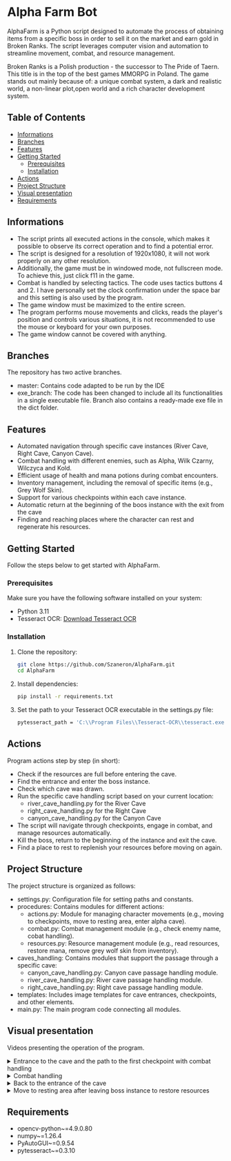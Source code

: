 # Alpha Farm Bot
AlphaFarm is a Python script designed to automate the process of obtaining items from a specific boss in order to sell it on the market and earn gold in Broken Ranks. The script leverages computer vision and automation to streamline movement, combat, and resource management.

Broken Ranks is a Polish production - the successor to The Pride of Taern. This title is in the top of the best games MMORPG in Poland. The game stands out mainly because of: a unique combat system, a dark and realistic world, a non-linear plot,open world and a rich character development system.


## Table of Contents
- [Informations](#informations)
- [Branches](#branches)
- [Features](#features)
- [Getting Started](#getting-started)
  - [Prerequisites](#prerequisites)
  - [Installation](#installation)
- [Actions](#actions)
- [Project Structure](#project-structure)
- [Visual presentation](#visual-presentation)
- [Requirements](#requirements)

## Informations
- The script prints all executed actions in the console, which makes it possible to observe its correct operation and to find a potential error.
- The script is designed for a resolution of 1920x1080, it will not work properly on any other resolution.
- Additionally, the game must be in windowed mode, not fullscreen mode. To achieve this, just click f11 in the game.
- Combat is handled by selecting tactics. The code uses tactics buttons 4 and 2. I have personally set the clock confirmation under the space bar and this setting is also used by the program.
- The game window must be maximized to the entire screen.
- The program performs mouse movements and clicks, reads the player's position and controls various situations, it is not recommended to use the mouse or keyboard for your own purposes.
- The game window cannot be covered with anything.

## Branches 
The repository has two active branches.
- master: Contains code adapted to be run by the IDE
- exe_branch: The code has been changed to include all its functionalities in a single executable file. Branch also contains a ready-made exe file in the dict folder.

## Features
- Automated navigation through specific cave instances (River Cave, Right Cave, Canyon Cave).
- Combat handling with different enemies, such as Alpha, Wilk Czarny, Wilczyca and Kold.
- Efficient usage of health and mana potions during combat encounters.
- Inventory management, including the removal of specific items (e.g., Grey Wolf Skin).
- Support for various checkpoints within each cave instance.
- Automatic return at the beginning of the boos instance with the exit from the cave
- Finding and reaching places where the character can rest and regenerate his resources.

## Getting Started
Follow the steps below to get started with AlphaFarm.

### Prerequisites
Make sure you have the following software installed on your system:
- Python 3.11
- Tesseract OCR: [Download Tesseract OCR](https://github.com/tesseract-ocr/tesseract)

### Installation
1. Clone the repository:
    ```bash
    git clone https://github.com/Szaneron/AlphaFarm.git
    cd AlphaFarm
    ```
2. Install dependencies:
    ```bash
    pip install -r requirements.txt
    ```
3. Set the path to your Tesseract OCR executable in the settings.py file:
    ```bash
    pytesseract_path = 'C:\\Program Files\\Tesseract-OCR\\tesseract.exe'
    ```

## Actions
Program actions step by step (in short):
- Check if the resources are full before entering the cave.
- Find the entrance and enter the boss instance.
- Check which cave was drawn.
- Run the specific cave handling script based on your current location:
  - river_cave_handling.py for the River Cave
  - right_cave_handling.py for the Right Cave
  - canyon_cave_handling.py for the Canyon Cave
- The script will navigate through checkpoints, engage in combat, and manage resources automatically.
- Kill the boss, return to the beginning of the instance and exit the cave.
- Find a place to rest to replenish your resources before moving on again.

## Project Structure
The project structure is organized as follows:
- settings.py: Configuration file for setting paths and constants.
- procedures: Contains modules for different actions:
  - actions.py: Module for managing character movements (e.g., moving to checkpoints, move to resting area, enter alpha cave).
  - combat.py: Combat management module (e.g., check enemy name, cobat handling).
  - resources.py: Resource management module (e.g., read resources, restore mana, remove grey wolf skin from inventory).
- caves_handling: Contains modules that support the passage through a specific cave:
  - canyon_cave_handling.py: Canyon cave passage handling module.
  - river_cave_handling.py: River cave passage handling module.
  - right_cave_handling.py: Right cave passage handling module.
- templates: Includes image templates for cave entrances, checkpoints, and other elements.
- main.py: The main program code connecting all modules.


## Visual presentation
Videos presenting the operation of the program.

<details> 
<summary> Entrance to the cave and the path to the first checkpoint with combat handling </summary>
  
https://github.com/Szaneron/AlphaFarm/assets/58951668/f0388680-8d9a-4b6f-833e-b6bed808d984
</details>

<details> 
  <summary> Combat handling </summary>
    
  https://github.com/Szaneron/AlphaFarm/assets/58951668/fa7158c5-d35b-4a16-99c9-07026f14ddeb
</details>

<details> 
  <summary> Back to the entrance of the cave </summary>
  
  https://github.com/Szaneron/AlphaFarm/assets/58951668/f36f6fea-a696-46a7-801a-eadc6392881d
</details>

<details> 
  <summary> Move to resting area after leaving boss instance to restore resources </summary>
  
  https://github.com/Szaneron/AlphaFarm/assets/58951668/602cf9d8-f417-4aa8-b395-fc09b2c797af
</details>


## Requirements
- opencv-python~=4.9.0.80
- numpy~=1.26.4
- PyAutoGUI~=0.9.54
- pytesseract~=0.3.10
